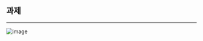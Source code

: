 ## 과제
---
![image](https://user-images.githubusercontent.com/92451281/169596575-5937b476-4cb8-4144-8f92-1eb8d0fe7203.png)
